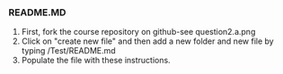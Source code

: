 ### README.MD
1. First, fork the course repository on github-see question2.a.png
2. Click on "create new file" and then add a new folder and new file by typing /Test/README.md
3. Populate the file with these instructions.
